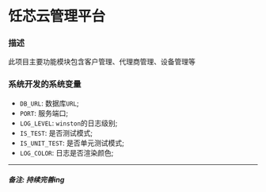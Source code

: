 # 饪芯云管理平台

### 描述   
此项目主要功能模块包含客户管理、代理商管理、设备管理等
    
### 系统开发的系统变量    
* `DB_URL`: 数据库`URL`;   
* `PORT`: 服务端口;    
* `LOG_LEVEL`: `winston`的日志级别;   
* `IS_TEST`: 是否测试模式;   
* `IS_UNIT_TEST`: 是否单元测试模式;   
* `LOG_COLOR`: 日志是否渲染颜色;  


------------
##### 备注: 持续完善ing
